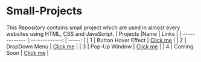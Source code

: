 # Small-Projects
This Repository contains small project which are used in almost every websites using HTML, CSS and JavaScript. 
| Projects      |Name                 | Links                                                                    |
| ------------- |:-------------:      | -----:                                                                   |
| 1             | Button Hover Effect | [Click me](https://gautam25raj.github.io/Small-Projects/Button%20Hover/) |
| 2             | DropDown Menu       | [Click me](https://gautam25raj.github.io/Small-Projects/Dropdown/)       |
| 3             | Pop-Up Window       | [Click me](https://gautam25raj.github.io/Small-Projects/Pop%20up/)       |
| 4             | Coming Soon         | [Click me](https://github.com/Gautam25Raj/Small-Projects)                |

